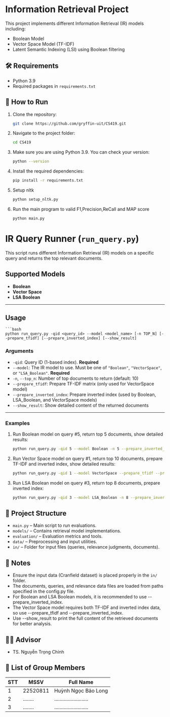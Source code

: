 # Information Retrieval Project

This project implements different Information Retrieval (IR) models including:
- Boolean Model
- Vector Space Model (TF-IDF)
- Latent Semantic Indexing (LSI) using Boolean filtering

## 🛠 Requirements

- Python 3.9
- Required packages in `requirements.txt`

## 🚀 How to Run

1. Clone the repository:

   ```bash
   git clone https://github.com/gryffin-uit/CS419.git

2. Navigate to the project folder:

    ```bash
    cd CS419

3. Make sure you are using Python 3.9. You can check your version:

    ```bash
    python --version

4. Install the required dependencies:

    ```bash
    pip install -r requirements.txt

5. Setup nltk

    ```bash
    python setup_nltk.py

6. Run the main program to valid F1,Precision,ReCall and MAP score

    ```bash
    python main.py


# IR Query Runner (`run_query.py`)

This script runs different Information Retrieval (IR) models on a specific query and returns the top relevant documents.

## Supported Models

- **Boolean**
- **Vector Space**
- **LSA Boolean**

---

## Usage
    ```bash
    python run_query.py -qid <query_id> --model <model_name> [-n TOP_N] [--prepare_tfidf] [--prepare_inverted_index] [--show_result]


### Arguments

- `-qid`: Query ID (1-based index). **Required**
- `--model`: The IR model to use. Must be one of `"Boolean"`, `"VectorSpace"`, or `"LSA_Boolean"`. **Required**
- `-n`, `--top_n`: Number of top documents to return (default: 10)
- `--prepare_tfidf`: Prepare TF-IDF matrix (only used for VectorSpace model)
- `--prepare_inverted_index`: Prepare inverted index (used by Boolean, LSA_Boolean, and VectorSpace models)
- `--show_result`: Show detailed content of the returned documents

---

### Examples

1. Run Boolean model on query #5, return top 5 documents, show detailed results:

   ```bash
   python run_query.py -qid 5 --model Boolean -n 5 --prepare_inverted_index --show_result

2. Run Vector Space model on query #1, return top 10 documents, prepare TF-IDF and inverted index, show detailed results:

    ```bash
    python run_query.py -qid 1 --model VectorSpace --prepare_tfidf --prepare_inverted_index --show_result

3. Run LSA Boolean model on query #3, return top 8 documents, prepare inverted index:

    ```bash
    python run_query.py -qid 3 --model LSA_Boolean -n 8 --prepare_inverted_index


## 📁 Project Structure

- `main.py` – Main script to run evaluations.
- `models/` – Contains retrieval model implementations.
- `evaluation/` – Evaluation metrics and tools.
- `data/` – Preprocessing and input utilities.
- `in/` – Folder for input files (queries, relevance judgments, documents).

## 📌 Notes

- Ensure the input data (Cranfield dataset) is placed properly in the `in/` folder.
- The documents, queries, and relevance data files are loaded from paths specified in the config.py file.
- For Boolean and LSA Boolean models, it is recommended to use --prepare_inverted_index.
- The Vector Space model requires both TF-IDF and inverted index data, so use --prepare_tfidf and --prepare_inverted_index.
- Use --show_result to print the full content of the retrieved documents for better analysis.
## 👨‍🏫 Advisor

- TS. Nguyễn Trọng Chỉnh

## 👥 List of Group Members

| STT | MSSV     | Full Name                |
|-----|----------|--------------------------|
| 1   | 22520811 | Huỳnh Ngọc Bảo Long      |
| 2   | ........ | .........................|
| 3   | ........ | .........................|


